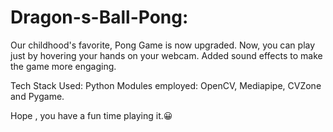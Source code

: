 # Dragon-s-Ball-Pong:
Our childhood's favorite, Pong Game is now upgraded. 
Now, you can play just by hovering your hands on your webcam. 
Added sound effects to make the game more engaging.

Tech Stack Used: Python
Modules employed: OpenCV, Mediapipe, CVZone and Pygame.

Hope , you have a fun time playing it.😀

